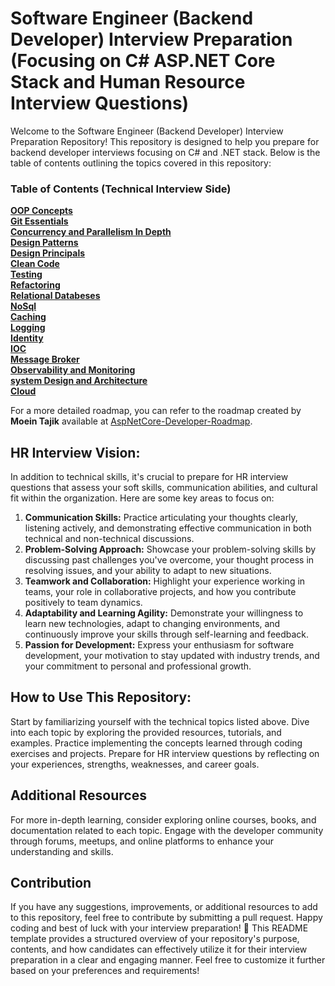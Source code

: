 # Software Engineer (Backend Developer) Interview Preparation (Focusing on C# ASP.NET Core Stack and Human Resource Interview Questions)

Welcome to the Software Engineer (Backend Developer) Interview Preparation Repository! This repository is designed to help you prepare for backend developer interviews focusing on C# and .NET stack. Below is the table of contents outlining the topics covered in this repository:

### Table of Contents (Technical Interview Side)
**[OOP Concepts](https://github.com/hosgha/Interview/blob/master/InterviewHandbook.md#oop-concepts)**<br>
**[Git Essentials](https://github.com/hosgha/Interview/blob/master/InterviewHandbook.md#git-essentials)**<br>
**[Concurrency and Parallelism In Depth](https://github.com/hosgha/Interview/blob/master/InterviewHandbook.md#concurrency-and-parallelism-in-depth)**<br>
**[Design Patterns](https://github.com/hosgha/Interview/blob/master/InterviewHandbook.md#design-patterns)**<br>
**[Design Principals](https://github.com/hosgha/Interview/blob/master/InterviewHandbook.md#design-principals)**<br>
**[Clean Code](https://github.com/hosgha/Interview/blob/master/InterviewHandbook.md#clean-code)**<br>
**[Testing](https://github.com/hosgha/Interview/blob/master/InterviewHandbook.md#testing)**<br>
**[Refactoring](https://github.com/hosgha/Interview/blob/master/InterviewHandbook.md#refactoring)**<br>
**[Relational Databeses](https://github.com/hosgha/Interview/blob/master/InterviewHandbook.md#relational-databeses)**<br>
**[NoSql](https://github.com/hosgha/Interview/blob/master/InterviewHandbook.md#nosql)**<br>
**[Caching](https://github.com/hosgha/Interview/blob/master/InterviewHandbook.md#caching)**<br>
**[Logging](https://github.com/hosgha/Interview/blob/master/InterviewHandbook.md#logging)**<br>
**[Identity](https://github.com/hosgha/Interview/blob/master/InterviewHandbook.md#identity)**<br>
**[IOC](https://github.com/hosgha/Interview/blob/master/InterviewHandbook.md#ioc)**<br>
**[Message Broker](https://github.com/hosgha/Interview/blob/master/InterviewHandbook.md#message-broker)**<br>
**[Observability and Monitoring](https://github.com/hosgha/Interview/blob/master/InterviewHandbook.md#observability-and-monitoring)**<br>
**[system Design and Architecture](https://github.com/hosgha/Interview/blob/master/InterviewHandbook.md#system-design-and-architecture)**<br>
**[Cloud](https://github.com/hosgha/Interview/blob/master/InterviewHandbook.md#cloud)**<br>

For a more detailed roadmap, you can refer to the roadmap created by **Moein Tajik** available at [AspNetCore-Developer-Roadmap]([https://www.google.com](https://github.com/MoienTajik/AspNetCore-Developer-Roadmap)).

## HR Interview Vision:
In addition to technical skills, it's crucial to prepare for HR interview questions that assess your soft skills, communication abilities, and cultural fit within the organization. Here are some key areas to focus on:
1. **Communication Skills:**
Practice articulating your thoughts clearly, listening actively, and demonstrating effective communication in both technical and non-technical discussions.
2. **Problem-Solving Approach:** 
Showcase your problem-solving skills by discussing past challenges you've overcome, your thought process in resolving issues, and your ability to adapt to new situations.
3. **Teamwork and Collaboration:** 
Highlight your experience working in teams, your role in collaborative projects, and how you contribute positively to team dynamics.
4. **Adaptability and Learning Agility:** 
Demonstrate your willingness to learn new technologies, adapt to changing environments, and continuously improve your skills through self-learning and feedback.
5. **Passion for Development:**
Express your enthusiasm for software development, your motivation to stay updated with industry trends, and your commitment to personal and professional growth.

## How to Use This Repository:
Start by familiarizing yourself with the technical topics listed above.
Dive into each topic by exploring the provided resources, tutorials, and examples.
Practice implementing the concepts learned through coding exercises and projects.
Prepare for HR interview questions by reflecting on your experiences, strengths, weaknesses, and career goals.

## Additional Resources
For more in-depth learning, consider exploring online courses, books, and documentation related to each topic.
Engage with the developer community through forums, meetups, and online platforms to enhance your understanding and skills.

## Contribution
If you have any suggestions, improvements, or additional resources to add to this repository, feel free to contribute by submitting a pull request.
Happy coding and best of luck with your interview preparation! 🚀 This README template provides a structured overview of your repository's purpose, contents, and how candidates can effectively utilize it for their interview preparation in a clear and engaging manner. Feel free to customize it further based on your preferences and requirements!
